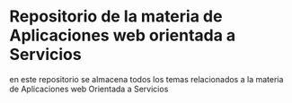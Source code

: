 # Repositorio de la materia de Aplicaciones web orientada a Servicios 

en este repositorio se almacena todos los temas relacionados a la materia de Aplicaciones web Orientada a Servicios 